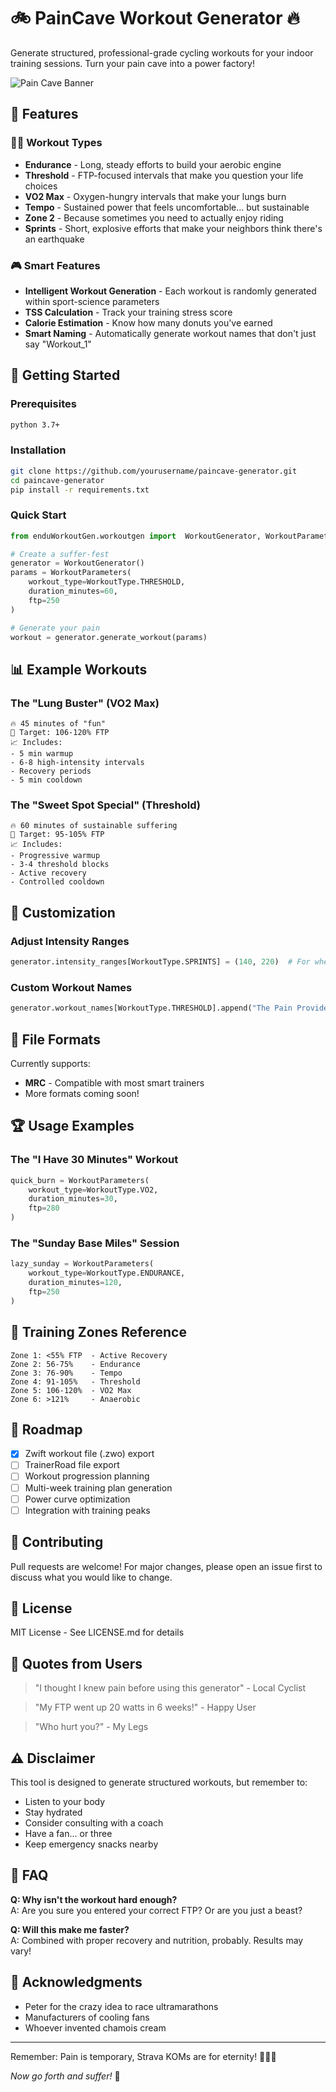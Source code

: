 # 🚲 PainCave Workout Generator 🔥

Generate structured, professional-grade cycling workouts for your indoor training sessions. Turn your pain cave into a power factory!

![Pain Cave Banner](https://your-image-url-here.jpg)

## 🎯 Features

### 🏋️‍♂️ Workout Types
- **Endurance** - Long, steady efforts to build your aerobic engine
- **Threshold** - FTP-focused intervals that make you question your life choices
- **VO2 Max** - Oxygen-hungry intervals that make your lungs burn
- **Tempo** - Sustained power that feels uncomfortable... but sustainable
- **Zone 2** - Because sometimes you need to actually enjoy riding
- **Sprints** - Short, explosive efforts that make your neighbors think there's an earthquake

### 🎮 Smart Features
- **Intelligent Workout Generation** - Each workout is randomly generated within sport-science parameters
- **TSS Calculation** - Track your training stress score
- **Calorie Estimation** - Know how many donuts you've earned
- **Smart Naming** - Automatically generate workout names that don't just say "Workout_1"

## 🚀 Getting Started

### Prerequisites
```bash
python 3.7+
```

### Installation
```bash
git clone https://github.com/yourusername/paincave-generator.git
cd paincave-generator
pip install -r requirements.txt
```

### Quick Start
```python
from enduWorkoutGen.workoutgen import  WorkoutGenerator, WorkoutParameters, WorkoutType

# Create a suffer-fest
generator = WorkoutGenerator()
params = WorkoutParameters(
    workout_type=WorkoutType.THRESHOLD,
    duration_minutes=60,
    ftp=250
)

# Generate your pain
workout = generator.generate_workout(params)
```

## 📊 Example Workouts

### The "Lung Buster" (VO2 Max)
```
🔥 45 minutes of "fun"
🎯 Target: 106-120% FTP
📈 Includes:
- 5 min warmup
- 6-8 high-intensity intervals
- Recovery periods
- 5 min cooldown
```

### The "Sweet Spot Special" (Threshold)
```
🔥 60 minutes of sustainable suffering
🎯 Target: 95-105% FTP
📈 Includes:
- Progressive warmup
- 3-4 threshold blocks
- Active recovery
- Controlled cooldown
```

## 🔧 Customization

### Adjust Intensity Ranges
```python
generator.intensity_ranges[WorkoutType.SPRINTS] = (140, 220)  # For when regular sprints aren't hard enough
```

### Custom Workout Names
```python
generator.workout_names[WorkoutType.THRESHOLD].append("The Pain Provider")
```

## 📄 File Formats
Currently supports:
- **MRC** - Compatible with most smart trainers
- More formats coming soon!

## 🏆 Usage Examples

### The "I Have 30 Minutes" Workout
```python
quick_burn = WorkoutParameters(
    workout_type=WorkoutType.VO2,
    duration_minutes=30,
    ftp=280
)
```

### The "Sunday Base Miles" Session
```python
lazy_sunday = WorkoutParameters(
    workout_type=WorkoutType.ENDURANCE,
    duration_minutes=120,
    ftp=250
)
```

## 🎯 Training Zones Reference
```
Zone 1: <55% FTP  - Active Recovery
Zone 2: 56-75%    - Endurance
Zone 3: 76-90%    - Tempo
Zone 4: 91-105%   - Threshold
Zone 5: 106-120%  - VO2 Max
Zone 6: >121%     - Anaerobic
```

## 🚧 Roadmap
- [X] Zwift workout file (.zwo) export
- [ ] TrainerRoad file export
- [ ] Workout progression planning
- [ ] Multi-week training plan generation
- [ ] Power curve optimization
- [ ] Integration with training peaks

## 🤝 Contributing
Pull requests are welcome! For major changes, please open an issue first to discuss what you would like to change.

## 📝 License
MIT License - See LICENSE.md for details

## 💬 Quotes from Users
> "I thought I knew pain before using this generator" - Local Cyclist

> "My FTP went up 20 watts in 6 weeks!" - Happy User

> "Who hurt you?" - My Legs

## ⚠️ Disclaimer
This tool is designed to generate structured workouts, but remember to:
- Listen to your body
- Stay hydrated
- Consider consulting with a coach
- Have a fan... or three
- Keep emergency snacks nearby

## 🤔 FAQ

**Q: Why isn't the workout hard enough?**  
A: Are you sure you entered your correct FTP? Or are you just a beast?

**Q: Will this make me faster?**  
A: Combined with proper recovery and nutrition, probably. Results may vary!

## 🙏 Acknowledgments
- Peter for the crazy idea to race ultramarathons
- Manufacturers of cooling fans
- Whoever invented chamois cream

---
Remember: Pain is temporary, Strava KOMs are for eternity! 🚴‍♂️💨

*Now go forth and suffer!* 💪